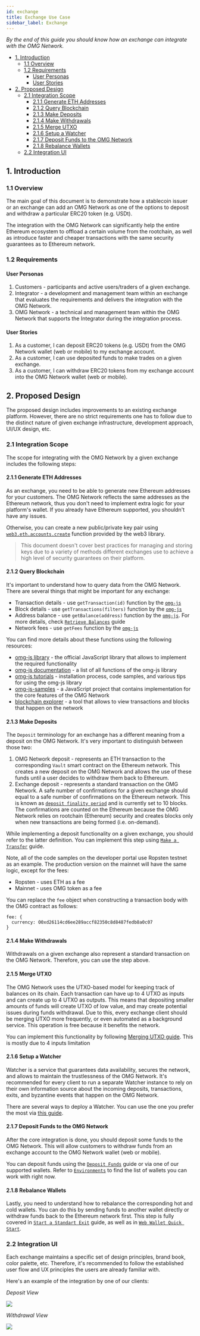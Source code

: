 ```yaml
---
id: exchange
title: Exchange Use Case
sidebar_label: Exchange
---
```

*By the end of this guide you should know how an exchange can integrate with the OMG Network.*

- [1. Introduction](#1-introduction)
  * [1.1 Overview](#11-overview)
  * [1.2 Requirements](#12-requirements)
    + [User Personas](#user-personas)
    + [User Stories](#user-stories)
- [2. Proposed Design](#2-proposed-design)
  * [2.1 Integration Scope](#21-integration-scope)
    + [2.1.1 Generate ETH Addresses](#211-generate-eth-addresses)
    + [2.1.2 Query Blockchain](#212-query-blockchain)
    + [2.1.3 Make Deposits](#213-make-deposits)
    + [2.1.4 Make Withdrawals](#214-make-withdrawals)
    + [2.1.5 Merge UTXO](#215-merge-utxo)
    + [2.1.6 Setup a Watcher](#216-setup-a-watcher)
    + [2.1.7 Deposit Funds to the OMG Network](#217-deposit-funds-to-the-omg-network)
    + [2.1.8 Rebalance Wallets](#218-rebalance-wallets)
  * [2.2 Integration UI](#22-integration-ui)

## 1. Introduction

### 1.1 Overview

The main goal of this document is to demonstrate how a stablecoin issuer or an exchange can add an OMG Network as one of the options to deposit and withdraw a particular ERC20 token (e.g. USDt).

The integration with the OMG Network can significantly help the entire Ethereum ecosystem to offload a certain volume from the rootchain, as well as introduce faster and cheaper transactions with the same security guarantees as to Ethereum network.

### 1.2 Requirements

#### User Personas

1. Customers - participants and active users/traders of a given exchange.
2. Integrator - a development and management team within an exchange that evaluates the requirements and delivers the integration with the OMG Network.
3. OMG Network - a technical and management team within the OMG Network that supports the Integrator during the integration process.

#### User Stories

1. As a customer, I can deposit ERC20 tokens (e.g. USDt) from the OMG Network wallet (web or mobile) to my exchange account.
2. As a customer, I can use deposited funds to make trades on a given exchange.
3. As a customer, I can withdraw ERC20 tokens from my exchange account into the OMG Network wallet (web or mobile).

## 2. Proposed Design

The proposed design includes improvements to an existing exchange platform. However, there are no strict requirements one has to follow due to the distinct nature of given exchange infrastructure, development approach, UI/UX design, etc.

### 2.1 Integration Scope

The scope for integrating with the OMG Network by a given exchange includes the following steps:

#### 2.1.1 Generate ETH Addresses

As an exchange, you need to be able to generate new Ethereum addresses for your customers. The OMG Network reflects the same addresses as the Ethereum network, thus you don't need to implement extra logic for your platform's wallet. If you already have Ethereum supported, you shouldn't have any issues.

Otherwise, you can create a new public/private key pair using [`web3.eth.accounts.create`](https://web3js.readthedocs.io/en/v1.2.0/web3-eth-accounts.html#create) function provided by the web3 library. 

> This document doesn't cover best practices for managing and storing keys due to a variety of methods different exchanges use to achieve a high level of security guarantees on their platform.

#### 2.1.2 Query Blockchain

It's important to understand how to query data from the OMG Network. There are several things that might be important for any exchange:
- Transaction details - use `getTransaction(id)` function by the [`omg-js`](https://docs.omg.network/omg-js/)
- Block details - use `getTransactions(filters)` function by the [`omg-js`](https://docs.omg.network/omg-js/)
- Address balance - use `getBalance(address)` function by the [`omg-js`](https://docs.omg.network/omg-js/). For more details, check [`Retrieve Balances`](https://docs.omg.network/network/balances) guide
- Network fees - use `getFees` function by the [`omg-js`](https://docs.omg.network/omg-js/)

You can find more details about these functions using the following resources:
- [omg-js library](https://github.com/omgnetwork/omg-js) - the official JavaScript library that allows to implement the required functionality
- [omg-js documentation](https://docs.omg.network/omg-js/) - a list of all functions of the omg-js library
- [omg-js tutorials](https://docs.omg.network/network/start) - installation process, code samples, and various tips for using the omg-js library
- [omg-js-samples](https://github.com/omgnetwork/omg-js-samples) - a JavaScript project that contains implementation for the core features of the OMG Network
- [blockchain explorer](https://docs.omg.network/environments) - a tool that allows to view transactions and blocks that happen on the network

#### 2.1.3 Make Deposits

The `Deposit` terminology for an exchange has a different meaning from a deposit on the OMG Network. It's very important to distinguish between those two:
1. OMG Network deposit - represents an ETH transaction to the corresponding `Vault` smart contract on the Ethereum network. This creates a new deposit on the OMG Network and allows the use of these funds until a user decides to withdraw them back to Ethereum.
2. Exchange deposit - represents a standard transaction on the OMG Network. A safe number of confirmations for a given exchange should equal to a safe number of confirmations on the Ethereum network. This is known as [`deposit finality period`](https://docs.omg.network/glossary#deposit-finality-period) and is currently set to 10 blocks. The confirmations are counted on the Ethereum because the OMG Network relies on rootchain (Ethereum) security and creates blocks only when new transactions are being formed (i.e. on-demand). 

While implementing a deposit functionality on a given exchange, you should refer to the latter definition. You can implement this step using [`Make a Transfer`](https://docs.omg.network/network/transfers) guide.

Note, all of the code samples on the developer portal use Ropsten testnet as an example. The production version on the mainnet will have the same logic, except for the fees:
- Ropsten - uses ETH as a fee
- Mainnet - uses OMG token as a fee

You can replace the `fee` object when constructing a transaction body with the OMG contract as follows:

```
fee: {
  currency: O0xd26114cd6ee289accf82350c8d8487fedb8a0c07
}
```

#### 2.1.4 Make Withdrawals

Withdrawals on a given exchange also represent a standard transaction on the OMG Network. Therefore, you can use the step above.

#### 2.1.5 Merge UTXO

The OMG Network uses the UTXO-based model for keeping track of balances on its chain. Each transaction can have up to 4 UTXO as inputs and can create up to 4 UTXO as outputs. This means that depositing smaller amounts of funds will create UTXO of low value, and may create potential issues during funds withdrawal. Due to this, every exchange client should be merging UTXO more frequently, or even automated as a background service. This operation is free because it benefits the network.

You can implement this functionality by following [Merging UTXO guide](https://docs.omg.network/network/utxos#merging-utxos). This is mostly due to 4 inputs limitation

#### 2.1.6 Setup a Watcher

Watcher is a service that guarantees data availability, secures the network, and allows to maintain the trustlessness of the OMG Network. It's recommended for every client to run a separate Watcher instance to rely on their own information source about the incoming deposits, transactions, exits, and byzantine events that happen on the OMG Network.

There are several ways to deploy a Watcher. You can use the one you prefer the most via [this guide](https://docs.omg.network/watcher/run-watcher).

#### 2.1.7 Deposit Funds to the OMG Network

After the core integration is done, you should deposit some funds to the OMG Network. This will allow customers to withdraw funds from an exchange account to the OMG Network wallet (web or mobile).

You can deposit funds using the [`Deposit Funds`](https://docs.omg.network/network/deposits) guide or via one of our supported wallets. Refer to [`Environments`](https://docs.omg.network/environments) to find the list of wallets you can work with right now.

#### 2.1.8 Rebalance Wallets

Lastly, you need to understand how to rebalance the corresponding hot and cold wallets. You can do this by sending funds to another wallet directly or withdraw funds back to the Ethereum network first. This step is fully covered in [`Start a Standart Exit`](https://docs.omg.network/network/standard-exits) guide, as well as in [`Web Wallet Quick Start`](https://docs.omg.network/wallet/quick-start-webwallet#3-withdraw-funds).

### 2.2 Integration UI

Each exchange maintains a specific set of design principles, brand book, color palette, etc. Therefore, it's recommended to follow the established user flow and UX principles the users are already familiar with.

Here's an example of the integration by one of our clients:

*Deposit View*

![](/img/exchange/01.png)

*Withdrawal View*

![](/img/exchange/02.png)
